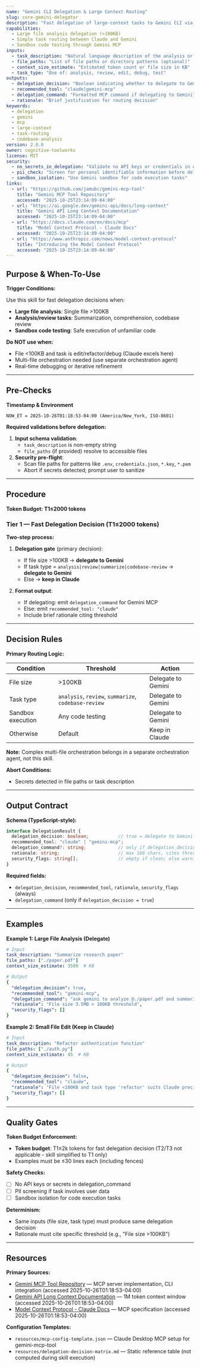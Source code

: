 ```yaml
---
name: "Gemini CLI Delegation & Large Context Routing"
slug: core-gemini-delegator
description: "Fast delegation of large-context tasks to Gemini CLI via MCP when file size exceeds 100KB or task requires analysis/review."
capabilities:
  - Large file analysis delegation (>100KB)
  - Simple task routing between Claude and Gemini
  - Sandbox code testing through Gemini MCP
inputs:
  - task_description: "Natural language description of the analysis or processing task"
  - file_paths: "List of file paths or directory patterns (optional)"
  - context_size_estimate: "Estimated token count or file size in KB"
  - task_type: "One of: analysis, review, edit, debug, test"
outputs:
  - delegation_decision: "Boolean indicating whether to delegate to Gemini"
  - recommended_tool: "claude|gemini-mcp"
  - delegation_command: "Formatted MCP command if delegating to Gemini"
  - rationale: "Brief justification for routing decision"
keywords:
  - delegation
  - gemini
  - mcp
  - large-context
  - task-routing
  - codebase-analysis
version: 2.0.0
owner: cognitive-toolworks
license: MIT
security:
  - no_secrets_in_delegation: "Validate no API keys or credentials in delegated content"
  - pii_check: "Screen for personal identifiable information before delegation"
  - sandbox_isolation: "Use Gemini sandbox for code execution tasks"
links:
  - url: "https://github.com/jamubc/gemini-mcp-tool"
    title: "Gemini MCP Tool Repository"
    accessed: "2025-10-25T23:14:09-04:00"
  - url: "https://ai.google.dev/gemini-api/docs/long-context"
    title: "Gemini API Long Context Documentation"
    accessed: "2025-10-25T23:14:09-04:00"
  - url: "https://docs.claude.com/en/docs/mcp"
    title: "Model Context Protocol - Claude Docs"
    accessed: "2025-10-25T23:14:09-04:00"
  - url: "https://www.anthropic.com/news/model-context-protocol"
    title: "Introducing the Model Context Protocol"
    accessed: "2025-10-25T23:14:09-04:00"
---
```


## Purpose & When-To-Use

**Trigger Conditions:**

Use this skill for fast delegation decisions when:

- **Large file analysis**: Single file >100KB
- **Analysis/review tasks**: Summarization, comprehension, codebase review
- **Sandbox code testing**: Safe execution of unfamiliar code

**Do NOT use when:**

- File <100KB and task is edit/refactor/debug (Claude excels here)
- Multi-file orchestration needed (use separate orchestration agent)
- Real-time debugging or iterative refinement

---

## Pre-Checks

**Timestamp & Environment**

```
NOW_ET = 2025-10-26T01:18:53-04:00 (America/New_York, ISO-8601)
```

**Required validations before delegation:**

1. **Input schema validation**:
   - `task_description` is non-empty string
   - `file_paths` (if provided) resolve to accessible files
2. **Security pre-flight**:
   - Scan file paths for patterns like `.env`, `credentials.json`, `*.key`, `*.pem`
   - Abort if secrets detected; prompt user to sanitize

---

## Procedure

**Token Budget: T1≤2000 tokens**

### Tier 1 — Fast Delegation Decision (T1≤2000 tokens)

**Two-step process:**

1. **Delegation gate** (primary decision):
   - If file size >100KB → **delegate to Gemini**
   - If task type = `analysis|review|summarize|codebase-review` → **delegate to Gemini**
   - Else → **keep in Claude**

2. **Format output**:
   - If delegating: emit `delegation_command` for Gemini MCP
   - Else: emit `recommended_tool: "claude"`
   - Include brief rationale citing threshold

---

## Decision Rules

**Primary Routing Logic:**

| Condition | Threshold | Action |
|-----------|-----------|--------|
| File size | >100KB | Delegate to Gemini |
| Task type | `analysis`, `review`, `summarize`, `codebase-review` | Delegate to Gemini |
| Sandbox execution | Any code testing | Delegate to Gemini |
| Otherwise | Default | Keep in Claude |

**Note:** Complex multi-file orchestration belongs in a separate orchestration agent, not this skill.

**Abort Conditions:**

- Secrets detected in file paths or task description

---

## Output Contract

**Schema (TypeScript-style):**

```typescript
interface DelegationResult {
  delegation_decision: boolean;           // true = delegate to Gemini
  recommended_tool: "claude" | "gemini-mcp";
  delegation_command?: string;            // only if delegation_decision = true
  rationale: string;                      // max 160 chars, cites threshold
  security_flags: string[];               // empty if clean; else warnings
}
```

**Required fields:**

- `delegation_decision`, `recommended_tool`, `rationale`, `security_flags` (always)
- `delegation_command` (only if `delegation_decision = true`)

---

## Examples

**Example 1: Large File Analysis (Delegate)**

```yaml
# Input
task_description: "Summarize research paper"
file_paths: ["./paper.pdf"]
context_size_estimate: 3500  # KB

# Output
{
  "delegation_decision": true,
  "recommended_tool": "gemini-mcp",
  "delegation_command": "ask gemini to analyze @./paper.pdf and summarize key findings",
  "rationale": "File size 3.5MB > 100KB threshold",
  "security_flags": []
}
```

**Example 2: Small File Edit (Keep in Claude)**

```yaml
# Input
task_description: "Refactor authentication function"
file_paths: ["./auth.py"]
context_size_estimate: 45  # KB

# Output
{
  "delegation_decision": false,
  "recommended_tool": "claude",
  "rationale": "File <100KB and task type 'refactor' suits Claude precision",
  "security_flags": []
}
```

---

## Quality Gates

**Token Budget Enforcement:**

- **Token budget**: T1≤2k tokens for fast delegation decision (T2/T3 not applicable - skill simplified to T1 only)
- Examples must be ≤30 lines each (including fences)

**Safety Checks:**

- [ ] No API keys or secrets in delegation_command
- [ ] PII screening if task involves user data
- [ ] Sandbox isolation for code execution tasks

**Determinism:**

- Same inputs (file size, task type) must produce same delegation decision
- Rationale must cite specific threshold (e.g., "File size >100KB")

---

## Resources

**Primary Sources:**

- [Gemini MCP Tool Repository](https://github.com/jamubc/gemini-mcp-tool) — MCP server implementation, CLI integration (accessed 2025-10-26T01:18:53-04:00)
- [Gemini API Long Context Documentation](https://ai.google.dev/gemini-api/docs/long-context) — 1M token context window (accessed 2025-10-26T01:18:53-04:00)
- [Model Context Protocol - Claude Docs](https://docs.claude.com/en/docs/mcp) — MCP specification (accessed 2025-10-26T01:18:53-04:00)

**Configuration Templates:**

- `resources/mcp-config-template.json` — Claude Desktop MCP setup for gemini-mcp-tool
- `resources/delegation-decision-matrix.md` — Static reference table (not computed during skill execution)

